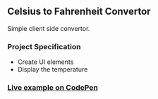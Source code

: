 ## Celsius to Fahrenheit Convertor

Simple client side convertor.

### Project Specification

- Create UI elements
- Display the temperature

### [Live example on CodePen](https://codepen.io/alexandracaulea/full/rNVKLor)
